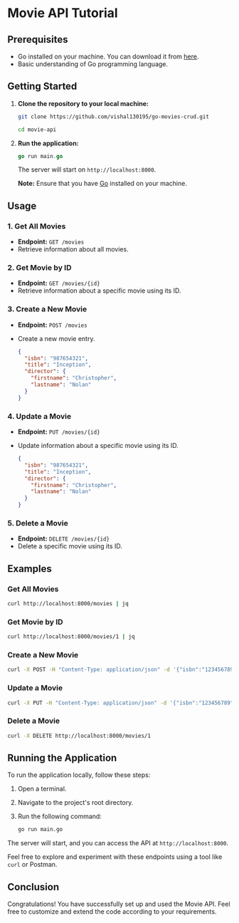 # Movie API Tutorial

## Prerequisites

- Go installed on your machine. You can download it from [here](https://golang.org/dl/).
- Basic understanding of Go programming language.

## Getting Started

1. **Clone the repository to your local machine:**

   ```bash
   git clone https://github.com/vishal130195/go-movies-crud.git

   cd movie-api
   ```

2. **Run the application:**

   ```go
   go run main.go
   ```

   The server will start on `http://localhost:8000`.

   **Note:** Ensure that you have [Go](https://golang.org/dl/) installed on your machine.

## Usage

### 1. Get All Movies

- **Endpoint:** `GET /movies`
- Retrieve information about all movies.

### 2. Get Movie by ID

- **Endpoint:** `GET /movies/{id}`
- Retrieve information about a specific movie using its ID.

### 3. Create a New Movie

- **Endpoint:** `POST /movies`
- Create a new movie entry.

   ```json
   {
     "isbn": "987654321",
     "title": "Inception",
     "director": {
       "firstname": "Christopher",
       "lastname": "Nolan"
     }
   }
   ```

### 4. Update a Movie

- **Endpoint:** `PUT /movies/{id}`
- Update information about a specific movie using its ID.

   ```json
   {
     "isbn": "987654321",
     "title": "Inception",
     "director": {
       "firstname": "Christopher",
       "lastname": "Nolan"
     }
   }
   ```

### 5. Delete a Movie

- **Endpoint:** `DELETE /movies/{id}`
- Delete a specific movie using its ID.

## Examples

### Get All Movies

```bash
curl http://localhost:8000/movies | jq
```

### Get Movie by ID

```bash
curl http://localhost:8000/movies/1 | jq
```

### Create a New Movie

```bash
curl -X POST -H "Content-Type: application/json" -d '{"isbn":"123456789","title":"Interstellar","director":{"firstname":"Christopher","lastname":"Nolan"}}' http://localhost:8000/movies | jq
```

### Update a Movie

```bash
curl -X PUT -H "Content-Type: application/json" -d '{"isbn":"123456789","title":"Interstellar Updated","director":{"firstname":"Christopher","lastname":"Nolan"}}' http://localhost:8000/movies/1 | jq
```

### Delete a Movie

```bash
curl -X DELETE http://localhost:8000/movies/1
```

## Running the Application

To run the application locally, follow these steps:

1. Open a terminal.
2. Navigate to the project's root directory.
3. Run the following command:

   ```bash
   go run main.go
   ```

The server will start, and you can access the API at `http://localhost:8000`.

Feel free to explore and experiment with these endpoints using a tool like `curl` or Postman.

## Conclusion

Congratulations! You have successfully set up and used the Movie API. Feel free to customize and extend the code according to your requirements.